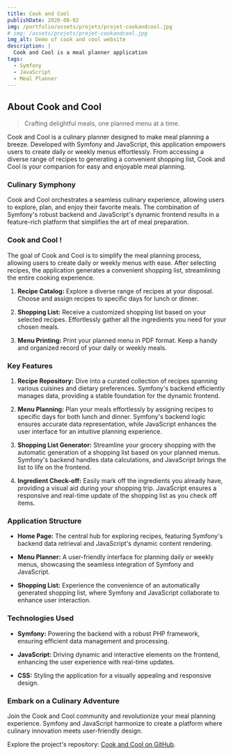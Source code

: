 ```yaml
---
title: Cook and Cool
publishDate: 2020-08-02
img: /portfolio/assets/projets/projet-cookandcool.jpg
# img: /assets/projets/projet-cookandcool.jpg
img_alt: Demo of cook and cool website
description: |
  Cook and Cool is a meal planner application
tags:
  - Symfony
  - JavaScript
  - Meal Planner
---
```


## About Cook and Cool

> Crafting delightful meals, one planned menu at a time.

Cook and Cool is a culinary planner designed to make meal planning a breeze. Developed with Symfony and JavaScript, this application empowers users to create daily or weekly menus effortlessly. From accessing a diverse range of recipes to generating a convenient shopping list, Cook and Cool is your companion for easy and enjoyable meal planning.

### Culinary Symphony

Cook and Cool orchestrates a seamless culinary experience, allowing users to explore, plan, and enjoy their favorite meals. The combination of Symfony's robust backend and JavaScript's dynamic frontend results in a feature-rich platform that simplifies the art of meal preparation.

### Cook and Cool !

The goal of Cook and Cool is to simplify the meal planning process, allowing users to create daily or weekly menus with ease. After selecting recipes, the application generates a convenient shopping list, streamlining the entire cooking experience.

1. **Recipe Catalog:** Explore a diverse range of recipes at your disposal. Choose and assign recipes to specific days for lunch or dinner.

2. **Shopping List:** Receive a customized shopping list based on your selected recipes. Effortlessly gather all the ingredients you need for your chosen meals.

3. **Menu Printing:** Print your planned menu in PDF format. Keep a handy and organized record of your daily or weekly meals.

### Key Features

1. **Recipe Repository:** Dive into a curated collection of recipes spanning various cuisines and dietary preferences. Symfony's backend efficiently manages data, providing a stable foundation for the dynamic frontend.

2. **Menu Planning:** Plan your meals effortlessly by assigning recipes to specific days for both lunch and dinner. Symfony's backend logic ensures accurate data representation, while JavaScript enhances the user interface for an intuitive planning experience.

3. **Shopping List Generator:** Streamline your grocery shopping with the automatic generation of a shopping list based on your planned menus. Symfony's backend handles data calculations, and JavaScript brings the list to life on the frontend.

4. **Ingredient Check-off:** Easily mark off the ingredients you already have, providing a visual aid during your shopping trip. JavaScript ensures a responsive and real-time update of the shopping list as you check off items.

### Application Structure

- **Home Page:** The central hub for exploring recipes, featuring Symfony's backend data retrieval and JavaScript's dynamic content rendering.

- **Menu Planner:** A user-friendly interface for planning daily or weekly menus, showcasing the seamless integration of Symfony and JavaScript.

- **Shopping List:** Experience the convenience of an automatically generated shopping list, where Symfony and JavaScript collaborate to enhance user interaction.

### Technologies Used

- **Symfony:** Powering the backend with a robust PHP framework, ensuring efficient data management and processing.

- **JavaScript:** Driving dynamic and interactive elements on the frontend, enhancing the user experience with real-time updates.

- **CSS:** Styling the application for a visually appealing and responsive design.

### Embark on a Culinary Adventure

Join the Cook and Cool community and revolutionize your meal planning experience. Symfony and JavaScript harmonize to create a platform where culinary innovation meets user-friendly design.

Explore the project's repository: [Cook and Cool on GitHub](#).
